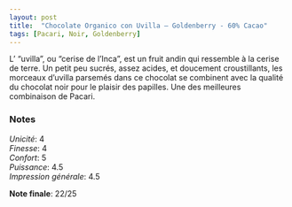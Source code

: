 ```yaml
---
layout: post
title:  "Chocolate Organico con Uvilla – Goldenberry - 60% Cacao"
tags: [Pacari, Noir, Goldenberry] 
---
```


L’ “uvilla”, ou “cerise de l’Inca”, est un fruit andin qui ressemble à la cerise de terre. Un petit peu sucrés, assez acides, et doucement croustillants, les morceaux d’uvilla parsemés dans ce chocolat se combinent avec la qualité du chocolat noir pour le plaisir des papilles. Une des meilleures combinaison de Pacari.

### Notes

_Unicité_: 4  
_Finesse_: 4  
_Confort_: 5  
_Puissance_: 4.5  
_Impression générale_: 4.5

**Note finale**: 22/25
